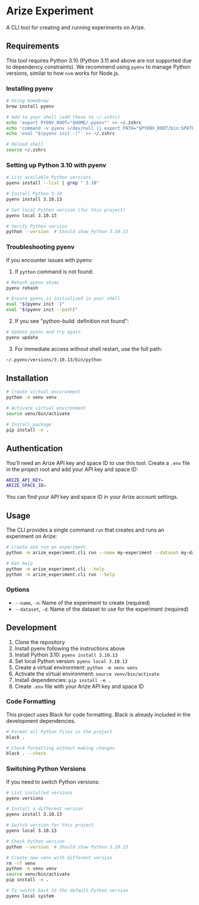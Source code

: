 # Arize Experiment

A CLI tool for creating and running experiments on Arize.

## Requirements

This tool requires Python 3.10 (Python 3.11 and above are not supported due to dependency constraints). We recommend using `pyenv` to manage Python versions, similar to how `nvm` works for Node.js.

### Installing pyenv

```bash
# Using Homebrew
brew install pyenv

# Add to your shell (add these to ~/.zshrc)
echo 'export PYENV_ROOT="$HOME/.pyenv"' >> ~/.zshrc
echo 'command -v pyenv >/dev/null || export PATH="$PYENV_ROOT/bin:$PATH"' >> ~/.zshrc
echo 'eval "$(pyenv init -)"' >> ~/.zshrc

# Reload shell
source ~/.zshrc
```

### Setting up Python 3.10 with pyenv

```bash
# List available Python versions
pyenv install --list | grep " 3.10"

# Install Python 3.10
pyenv install 3.10.13

# Set local Python version (for this project)
pyenv local 3.10.13

# Verify Python version
python --version  # Should show Python 3.10.13
```

### Troubleshooting pyenv

If you encounter issues with pyenv:

1. If `python` command is not found:

```bash
# Rehash pyenv shims
pyenv rehash

# Ensure pyenv is initialized in your shell
eval "$(pyenv init -)"
eval "$(pyenv init --path)"
```

2. If you see "python-build: definition not found":

```bash
# Update pyenv and try again
pyenv update
```

3. For immediate access without shell restart, use the full path:

```bash
~/.pyenv/versions/3.10.13/bin/python
```

## Installation

```bash
# Create virtual environment
python -m venv venv

# Activate virtual environment
source venv/bin/activate

# Install package
pip install -e .
```

## Authentication

You'll need an Arize API key and space ID to use this tool. Create a `.env` file in the project root and add your API key and space ID:

```bash
ARIZE_API_KEY=
ARIZE_SPACE_ID=
```

You can find your API key and space ID in your Arize account settings.

## Usage

The CLI provides a single command `run` that creates and runs an experiment on Arize:

```bash
# Create and run an experiment
python -m arize_experiment.cli run --name my-experiment --dataset my-dataset

# Get help
python -m arize_experiment.cli --help
python -m arize_experiment.cli run --help
```

### Options

- `--name`, `-n`: Name of the experiment to create (required)
- `--dataset`, `-d`: Name of the dataset to use for the experiment (required)

## Development

1. Clone the repository
2. Install pyenv following the instructions above
3. Install Python 3.10: `pyenv install 3.10.13`
4. Set local Python version: `pyenv local 3.10.13`
5. Create a virtual environment: `python -m venv venv`
6. Activate the virtual environment: `source venv/bin/activate`
7. Install dependencies: `pip install -e .`
8. Create `.env` file with your Arize API key and space ID

### Code Formatting

This project uses Black for code formatting. Black is already included in the development dependencies.

```bash
# Format all Python files in the project
black .

# Check formatting without making changes
black . --check
```

### Switching Python Versions

If you need to switch Python versions:

```bash
# List installed versions
pyenv versions

# Install a different version
pyenv install 3.10.13

# Switch version for this project
pyenv local 3.10.13

# Check Python version
python --version  # Should show Python 3.10.13

# Create new venv with different version
rm -rf venv
python -m venv venv
source venv/bin/activate
pip install -e .

# To switch back to the default Python version
pyenv local system
```

